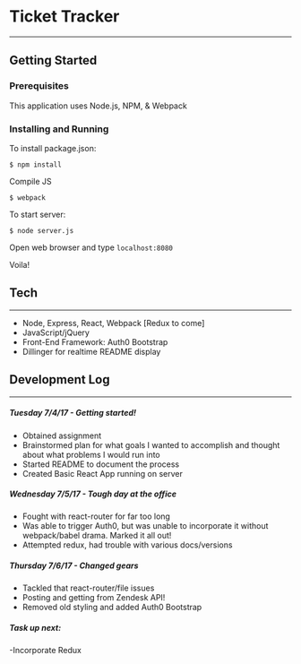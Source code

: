# Ticket Tracker

------

## Getting Started

### Prerequisites

This application uses Node.js, NPM, & Webpack

### Installing and Running

To install package.json:

    $ npm install

Compile JS
	
	$ webpack

To start server:

    $ node server.js

Open web browser and type ```localhost:8080```

Voila! 

## Tech
---
  - Node, Express, React, Webpack [Redux to come]
  - JavaScript/jQuery
  - Front-End Framework: Auth0 Bootstrap
  - Dillinger for realtime README display

## Development Log
----

##### Tuesday 7/4/17 - Getting started!
  - Obtained assignment
  - Brainstormed plan for what goals I wanted to accomplish and thought about what problems I would run into
  - Started README to document the process
  - Created Basic React App running on server

##### Wednesday 7/5/17 - Tough day at the office
  - Fought with react-router for far too long
  - Was able to trigger Auth0, but was unable to incorporate it without webpack/babel drama. Marked it all out!
  - Attempted redux, had trouble with various docs/versions 

##### Thursday 7/6/17 - Changed gears
  - Tackled that react-router/file issues
  - Posting and getting from Zendesk API!
  - Removed old styling and added Auth0 Bootstrap

##### Task up next:

  -Incorporate Redux 


